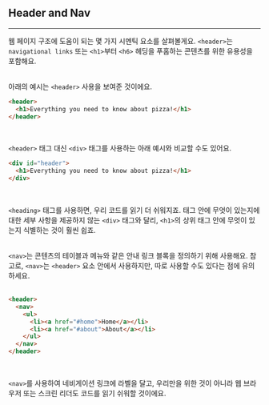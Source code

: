 ## Header and Nav
---
웹 페이지 구조에 도움이 되는 몇 가지 시멘틱 요소를 살펴볼게요. `<header>`는 `navigational links` 또는 `<h1>`부터 `<h6>` 헤딩을 푸홈하는 콘텐츠를 위한 유용성을 포함해요.
<br>
<br>

아래의 예시는 `<header>` 사용을 보여준 것이에요.

```html
<header>
  <h1>Everything you need to know about pizza!</h1>
</header>
```
<br>

`<header>` 태그 대신 `<div>` 태그를 사용하는 아래 예시와 비교할 수도 있어요.

```html
<div id="header">
  <h1>Everything you need to know about pizza!</h1>
</div>
```
<br>

`<heading>` 태그를 사용하면, 우리 코드를 읽기 더 쉬워지죠. 태그 안에 무엇이 있는지에 대한 세부 사항을 제공하지 않는 `<div>` 태그와 달리, `<h1>`의 상위 태그 안에 무엇이 있는지 식별하는 것이 훨씬 쉽죠.
<br>
<br>

`<nav>`는 콘텐츠의 테이블과 메뉴와 같은 안내 링크 블록을 정의하기 위해 사용해요. 참고로, `<nav>`는 `<header>` 요소 안에서 사용하지만, 따로 사용할 수도 있다는 점에 유의하세요.
<br>
<br>

```html
<header>
  <nav>
    <ul>
      <li><a href="#home">Home</a></li>
      <li><a href="#about">About</a></li>
    </ul>
  </nav>
</header>
```
<br>

`<nav>`를 사용하여 네비게이션 링크에 라벨을 달고, 우리만을 위한 것이 아니라 웹 브라우저 또는 스크린 리더도 코드를 읽기 쉬워할 것이에요.